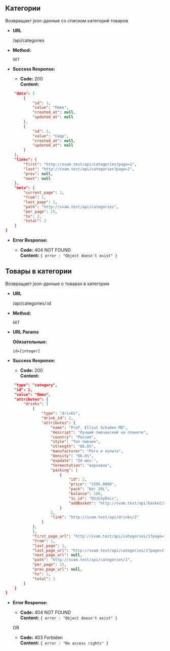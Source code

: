 **Категории**
----
  Возвращает json-данные со списком категорий товаров

* **URL**

  /api/categories

* **Method:**

  `GET`
  


* **Success Response:**

  * **Code:** 200 <br />
    **Content:** 
```json {
    "data": [
        {
            "id": 1,
            "value": "Пиво",
            "created_at": null,
            "updated_at": null
        },
        {
            "id": 2,
            "value": "Сидр",
            "created_at": null,
            "updated_at": null
        }
    ],
    "links": {
        "first": "http://svam.test/api/categories?page=1",
        "last": "http://svam.test/api/categories?page=1",
        "prev": null,
        "next": null
    },
    "meta": {
        "current_page": 1,
        "from": 1,
        "last_page": 1,
        "path": "http://svam.test/api/categories",
        "per_page": 15,
        "to": 2,
        "total": 2
    }
}
```
 
* **Error Response:**

  * **Code:** 404 NOT FOUND <br />
    **Content:** `{ error : "Object doesn't exist" }`

**Товары в категории**
----
  Возвращает json-данные о товарах в категории

* **URL**

  /api/categories/:id

* **Method:**

  `GET`
  
*  **URL Params**

   **Обязательные:**
 
   `id=[integer]`


* **Success Response:**

  * **Code:** 200 <br />
    **Content:** 
```json {
    "type": "category",
    "id": 1,
    "value": "Пиво",
    "attributes": {
        "drinks": [
            {
                "type": "drinks",
                "drink_id": 2,
                "attributes": {
                    "name": "Prof. Elliot Schaden MD",
                    "descript": "Лучший пивчанский на планете",
                    "country": "Россия",
                    "style": "Топ пивчик",
                    "strength": "66.6%",
                    "manufacturer": "Рога и копыта",
                    "density": "66.6%",
                    "expdate": "24 мес.",
                    "fermentation": "верховое",
                    "packing": [
                        {
                            "id": 2,
                            "price": "1595.0000",
                            "pack": "Кег 20L",
                            "balance": 100,
                            "1c_id": "DUjG3yDxLc",
                            "addBasket": "http://svam.test/api/basket/add/2"
                        }
                    ],
                    "link": "http://svam.test/api/drinks/2"
                }
            },
            ],
            "first_page_url": "http://svam.test/api/categories/1?page=1",
            "from": 1,
            "last_page": 1,
            "last_page_url": "http://svam.test/api/categories/1?page=1",
            "next_page_url": null,
            "path": "http://svam.test/api/categories/1",
            "per_page": 15,
            "prev_page_url": null,
            "to": 1,
            "total": 1
        }
    }
}
```
 
* **Error Response:**

  * **Code:** 404 NOT FOUND <br />
    **Content:** `{ error : "Object doesn't exist" }`

  OR

  * **Code:** 403 Forbiden <br />
    **Content:** `{ error : "No access rights" }`

